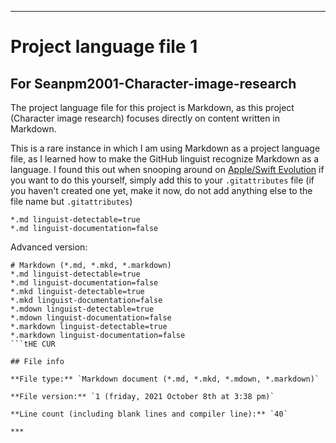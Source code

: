 
***

# Project language file 1

## For Seanpm2001-Character-image-research

The project language file for this project is Markdown, as this project (Character image research) focuses directly on content written in Markdown.

This is a rare instance in which I am using Markdown as a project language file, as I learned how to make the GitHub linguist recognize Markdown as a language. I found this out when snooping around on [Apple/Swift Evolution](https://github.com/apple/swift-evolution/blob/main/.gitattributes) if you want to do this yourself, simply add this to your `.gitattributes` file (if you haven't created one yet, make it now, do not add anything else to the file name but `.gitattributes`)

```gitattributes
*.md linguist-detectable=true
*.md linguist-documentation=false
```

Advanced version:

```gitattributes
# Markdown (*.md, *.mkd, *.markdown)
*.md linguist-detectable=true
*.md linguist-documentation=false
*.mkd linguist-detectable=true
*.mkd linguist-documentation=false
*.mdown linguist-detectable=true
*.mdown linguist-documentation=false
*.markdown linguist-detectable=true
*.markdown linguist-documentation=false
```tHE CUR

## File info

**File type:** `Markdown document (*.md, *.mkd, *.mdown, *.markdown)`

**File version:** `1 (friday, 2021 October 8th at 3:38 pm)`

**Line count (including blank lines and compiler line):** `40`

***

